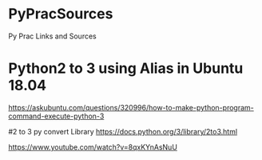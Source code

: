 # PyPracSources
Py Prac Links and Sources

# Python2 to 3 using Alias in Ubuntu 18.04 
https://askubuntu.com/questions/320996/how-to-make-python-program-command-execute-python-3

#2 to 3 py convert Library
https://docs.python.org/3/library/2to3.html

https://www.youtube.com/watch?v=8qxKYnAsNuU
